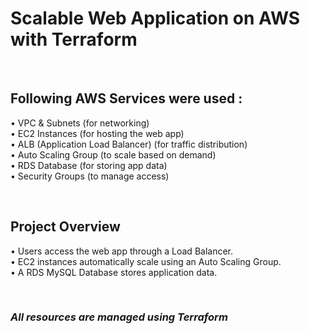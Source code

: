 # Scalable Web Application on AWS with Terraform

<br/>

## Following AWS Services were used :  

•	VPC & Subnets (for networking)<br/>
•	EC2 Instances (for hosting the web app)<br/>
•	ALB (Application Load Balancer) (for traffic distribution)<br/>
•	Auto Scaling Group (to scale based on demand)<br/>
•	RDS Database (for storing app data)<br/>
•	Security Groups (to manage access)<br/>

<br/>

## Project Overview<br/>

•	Users access the web app through a Load Balancer.<br/>
•	EC2 instances automatically scale using an Auto Scaling Group.<br/>
•	A RDS MySQL Database stores application data.<br/>

<br/>

### *All resources are managed using Terraform*
